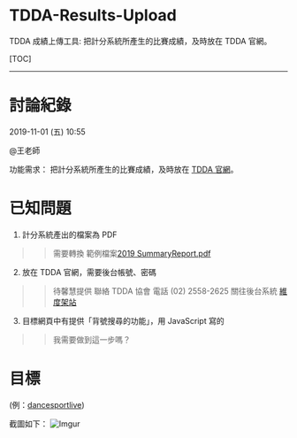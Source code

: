 TDDA-Results-Upload
===================

TDDA 成績上傳工具:
把計分系統所產生的比賽成績，及時放在 TDDA 官網。

[TOC]

* * *

討論紀錄
======
2019-11-01 (五) 10:55

@王老師

功能需求：
把計分系統所產生的比賽成績，及時放在 [TDDA 官網](http://www.dancesport.org.tw/)。

已知問題
======
1. 計分系統產出的檔案為 PDF
 >> 需要轉換
 >> 範例檔案[2019 SummaryReport.pdf](https://drive.google.com/open?id=19NMaKD-3T6Qfv4VluwfGzr9E0BtIryYp)
 
2. 放在 TDDA 官網，需要後台帳號、密碼
 >> 待馨慧提供 
 >> 聯絡 TDDA 協會
 >> 電話 (02) 2558-2625
 >> 關往後台系統 [維度架站](http://plus.webdo.com.tw/manager_admin/index_login.php)
 
3. 目標網頁中有提供「背號搜尋的功能」，用 JavaScript 寫的
 >> 我需要做到這一步嗎？

目標
===
(例：[dancesportlive](http://dancesportlive.net/dsl_tw/results/2019/20191026/by_number.php))

截圖如下：
![Imgur](https://i.imgur.com/c8QqtyW.jpg)
